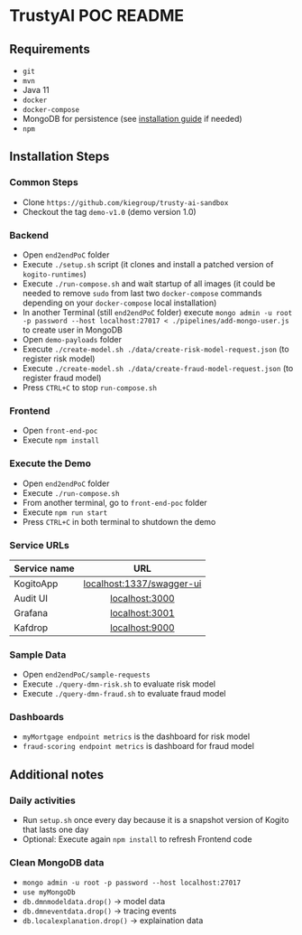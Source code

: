 # TrustyAI POC README

## Requirements
- `git`
- `mvn`
- Java 11
- `docker`
- `docker-compose`
- MongoDB for persistence (see [installation guide](https://docs.mongodb.com/manual/tutorial/install-mongodb-on-red-hat/) if needed)
- `npm`

## Installation Steps
### Common Steps
- Clone `https://github.com/kiegroup/trusty-ai-sandbox`
- Checkout the tag `demo-v1.0` (demo version 1.0)

### Backend
- Open `end2endPoC` folder
- Execute `./setup.sh` script (it clones and install a patched version of `kogito-runtimes`)
- Execute `./run-compose.sh` and wait startup of all images (it could be needed to remove `sudo` from last two `docker-compose` commands depending on your `docker-compose` local installation)
- In another Terminal (still `end2endPoC` folder) execute `mongo admin -u root -p password --host localhost:27017 < ./pipelines/add-mongo-user.js` to create user in MongoDB
- Open `demo-payloads` folder
- Execute `./create-model.sh ./data/create-risk-model-request.json` (to register risk model)
- Execute `./create-model.sh ./data/create-fraud-model-request.json` (to register fraud model)
- Press `CTRL+C` to stop `run-compose.sh`

### Frontend
- Open `front-end-poc`
- Execute `npm install`

### Execute the Demo
- Open `end2endPoC` folder
- Execute `./run-compose.sh`
- From another terminal, go to `front-end-poc` folder
- Execute `npm run start`
- Press `CTRL+C` in both terminal to shutdown the demo

### Service URLs
| Service name        | URL           |
| ------------- |:-------------:|
| KogitoApp      | [localhost:1337/swagger-ui](http://localhost:1337/swagger-ui) |
| Audit UI      | [localhost:3000](http://localhost:3000) | 
| Grafana      | [localhost:3001](http://localhost:3001) | 
| Kafdrop      | [localhost:9000](http://localhost:9000) | 

### Sample Data
- Open `end2endPoC/sample-requests`
- Execute `./query-dmn-risk.sh` to evaluate risk model
- Execute `./query-dmn-fraud.sh` to evaluate fraud model

### Dashboards
- `myMortgage endpoint metrics` is the dashboard for risk model
- `fraud-scoring endpoint metrics` is dashboard for fraud model

## Additional notes
### Daily activities
- Run `setup.sh` once every day because it is a snapshot version of Kogito that lasts one day
- Optional: Execute again `npm install` to refresh Frontend code

### Clean MongoDB data
- `mongo admin -u root -p password --host localhost:27017`
- `use myMongoDb`
- `db.dmnmodeldata.drop()` -> model data
- `db.dmneventdata.drop()` -> tracing events
- `db.localexplanation.drop()` -> explaination data
